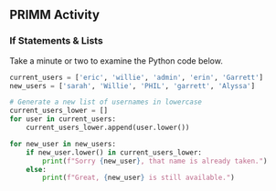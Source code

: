 ## PRIMM Activity
### If Statements & Lists

Take a minute or two to examine the Python code below.

```python
current_users = ['eric', 'willie', 'admin', 'erin', 'Garrett']
new_users = ['sarah', 'Willie', 'PHIL', 'garrett', 'Alyssa']

# Generate a new list of usernames in lowercase
current_users_lower = []
for user in current_users:
    current_users_lower.append(user.lower())

for new_user in new_users:
    if new_user.lower() in current_users_lower:
        print(f"Sorry {new_user}, that name is already taken.")
    else:
        print(f"Great, {new_user} is still available.")
```

